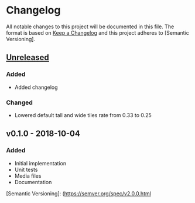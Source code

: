 Changelog
=========

All notable changes to this project will be documented in this file. The format is based on
[Keep a Changelog] and this project adheres to [Semantic Versioning].

[Unreleased]
------------

### Added

- Added changelog

### Changed

- Lowered default tall and wide tiles rate from 0.33 to 0.25

v0.1.0 - 2018-10-04
-------------------

### Added

- Initial implementation
- Unit tests
- Media files
- Documentation

[Keep a Changelog]: https://keepachangelog.com/en/1.0.0/
[Semantic Versioning]: (https://semver.org/spec/v2.0.0.html

[Unreleased]: https://github.com/amercier/rectangular-mozaic/compare/v0.1.0...HEAD
